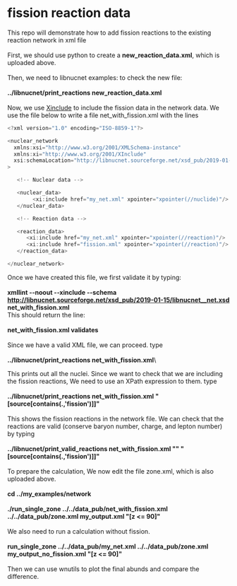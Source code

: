 # fission reaction data
This repo will demonstrate how to add fission reactions to the existing reaction network in xml file\
\
First, we should use python to create a **new_reaction_data.xml**, which is uploaded above. \
\
Then, we need to libnucnet examples: to check the new file:\
\
**../libnucnet/print_reactions new_reaction_data.xml**\
\
Now, we use [Xinclude](https://sourceforge.net/u/mbradle/blog/2014/12/including-xml-in-other-libnucnet-xml/) to include the fission data in the network data. We use the file below to write a file net_with_fission.xml with the lines

```javascript
<?xml version="1.0" encoding="ISO-8859-1"?>

<nuclear_network
  xmlns:xsi="http://www.w3.org/2001/XMLSchema-instance"
  xmlns:xi="http://www.w3.org/2001/XInclude"
  xsi:schemaLocation="http://libnucnet.sourceforge.net/xsd_pub/2019-01-15/libnucnet__net       http://libnucnet.sourceforge.net/xsd_pub/2019-01-15/libnucnet__net.xsd"
>

   <!-- Nuclear data -->

   <nuclear_data>
        <xi:include href="my_net.xml" xpointer="xpointer(//nuclide)"/>
   </nuclear_data>

   <!-- Reaction data -->

   <reaction_data>
      <xi:include href="my_net.xml" xpointer="xpointer(//reaction)"/>
      <xi:include href="fission.xml" xpointer="xpointer(//reaction)"/> 
   </reaction_data>

</nuclear_network>

```
Once we have created this file, we first validate it by typing:\
\
**xmllint --noout --xinclude --schema http://libnucnet.sourceforge.net/xsd_pub/2019-01-15/libnucnet__net.xsd net_with_fission.xml**
\
This should return the line:\
\
**net_with_fission.xml validates**\
\
Since we have a valid XML file, we can proceed. type\
\
**../libnucnet/print_reactions net_with_fission.xml**\

This prints out all the nuclei. Since we want to check that we are including the fission reactions, We need to use an XPath expression to them. type\
\
**../libnucnet/print_reactions net_with_fission.xml "[source[contains(.,'fission')]]"**\
\
This shows the fission reactions in the network file. We can check that the reactions are valid (conserve baryon number, charge, and lepton number) by typing\
\
**../libnucnet/print_valid_reactions net_with_fission.xml "" "[source[contains(.,'fission')]]"**\
\
To prepare the calculation, We now edit the file zone.xml, which is also uploaded above.\
\
**cd ../my_examples/network**\
\
**./run_single_zone ../../data_pub/net_with_fission.xml ../../data_pub/zone.xml my_output.xml "[z <= 90]"**\
\
We also need to run a calculation without fission. \
\
**run_single_zone ../../data_pub/my_net.xml ../../data_pub/zone.xml my_output_no_fission.xml "[z <= 90]"**\
\
Then we can use wnutils to plot the final abunds and compare the difference.


